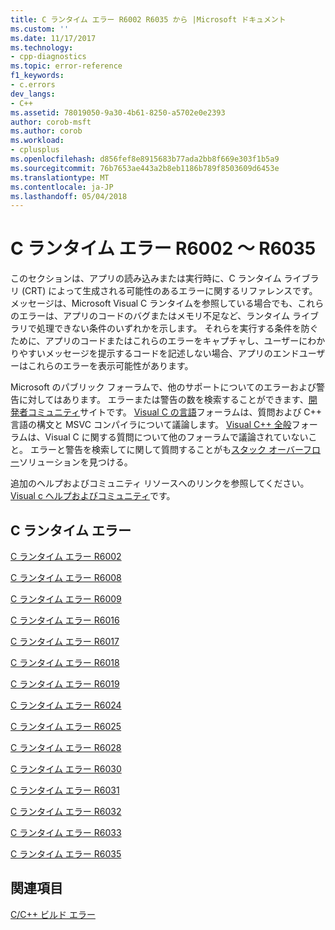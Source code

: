 ```yaml
---
title: C ランタイム エラー R6002 R6035 から |Microsoft ドキュメント
ms.custom: ''
ms.date: 11/17/2017
ms.technology:
- cpp-diagnostics
ms.topic: error-reference
f1_keywords:
- c.errors
dev_langs:
- C++
ms.assetid: 78019050-9a30-4b61-8250-a5702e0e2393
author: corob-msft
ms.author: corob
ms.workload:
- cplusplus
ms.openlocfilehash: d856fef8e8915683b77ada2bb8f669e303f1b5a9
ms.sourcegitcommit: 76b7653ae443a2b8eb1186b789f8503609d6453e
ms.translationtype: MT
ms.contentlocale: ja-JP
ms.lasthandoff: 05/04/2018
---
```

# <a name="c-runtime-errors-r6002-through-r6035"></a>C ランタイム エラー R6002 ～ R6035

このセクションは、アプリの読み込みまたは実行時に、C ランタイム ライブラリ (CRT) によって生成される可能性のあるエラーに関するリファレンスです。 メッセージは、Microsoft Visual C ランタイムを参照している場合でも、これらのエラーは、アプリのコードのバグまたはメモリ不足など、ランタイム ライブラリで処理できない条件のいずれかを示します。 それらを実行する条件を防ぐために、アプリのコードまたはこれらのエラーをキャプチャし、ユーザーにわかりやすいメッセージを提示するコードを記述しない場合、アプリのエンドユーザーはこれらのエラーを表示可能性があります。

Microsoft のパブリック フォーラムで、他のサポートについてのエラーおよび警告に対してはあります。 エラーまたは警告の数を検索することができます、[開発者コミュニティ](https://go.microsoft.com/fwlink/p/?linkid=820594)サイトです。 [Visual C の言語](http://go.microsoft.com/fwlink/p/?linkid=158195)フォーラムは、質問および C++ 言語の構文と MSVC コンパイラについて議論します。 [Visual C++ 全般](http://go.microsoft.com/fwlink/p/?linkid=158194)フォーラムは、Visual C に関する質問について他のフォーラムで議論されていないこと。 エラーと警告を検索してに関して質問することがも[スタック オーバーフロー](http://stackoverflow.com/)ソリューションを見つける。

追加のヘルプおよびコミュニティ リソースへのリンクを参照してください。 [Visual c ヘルプおよびコミュニティ](../../visual-cpp-help-and-community.md)です。

## <a name="c-runtime-errors"></a>C ランタイム エラー

[C ランタイム エラー R6002](../../error-messages/tool-errors/c-runtime-error-r6002.md)

[C ランタイム エラー R6008](../../error-messages/tool-errors/c-runtime-error-r6008.md)

[C ランタイム エラー R6009](../../error-messages/tool-errors/c-runtime-error-r6009.md)

[C ランタイム エラー R6016](../../error-messages/tool-errors/c-runtime-error-r6016.md)

[C ランタイム エラー R6017](../../error-messages/tool-errors/c-runtime-error-r6017.md)

[C ランタイム エラー R6018](../../error-messages/tool-errors/c-runtime-error-r6018.md)

[C ランタイム エラー R6019](../../error-messages/tool-errors/c-runtime-error-r6019.md)

[C ランタイム エラー R6024](../../error-messages/tool-errors/c-runtime-error-r6024.md)

[C ランタイム エラー R6025](../../error-messages/tool-errors/c-runtime-error-r6025.md)

[C ランタイム エラー R6028](../../error-messages/tool-errors/c-runtime-error-r6028.md)

[C ランタイム エラー R6030](../../error-messages/tool-errors/c-runtime-error-r6030.md)

[C ランタイム エラー R6031](../../error-messages/tool-errors/c-runtime-error-r6031.md)

[C ランタイム エラー R6032](../../error-messages/tool-errors/c-runtime-error-r6032.md)

[C ランタイム エラー R6033](../../error-messages/tool-errors/c-runtime-error-r6033.md)

[C ランタイム エラー R6035](../../error-messages/tool-errors/c-runtime-error-r6035.md)

## <a name="see-also"></a>関連項目

[C/C++ ビルド エラー](../../error-messages/compiler-errors-1/c-cpp-build-errors.md)  